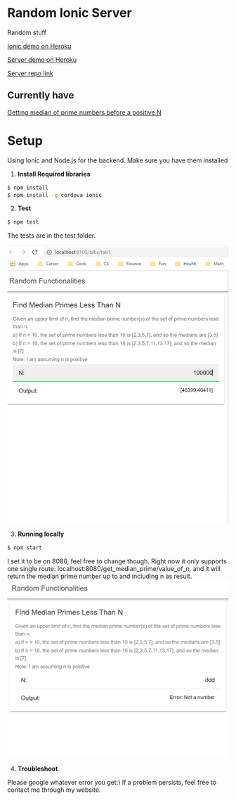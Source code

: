 # Random Ionic Server
Random stuff

[Ionic demo on Heroku](https://jayde-randomionic.herokuapp.com/)

[Server demo on Heroku](https://jayde-randomionicserver.herokuapp.com)

[Server repo link](https://github.com/JaydeYue/RandomIonicServer)

## Currently have
[Getting median of prime numbers before a positive N](https://github.com/JaydeYue/RandomIonicFrontEnd/src/app/tab1)

# Setup

Using Ionic and Node.js for the backend. Make sure you have them installed

1. **Install Required libraries**

```bash
$ npm install
$ npm install -g cordova ionic
```

2. **Test**

```bash
$ npm test
```

The tests are in the test folder.

![You should see something like this](./images/Capture.PNG)

3. **Running locally**

```bash
$ npm start
```

I set it to be on 8080, feel free to change though. Right now it only supports one single route: localhost:8080/get_median_prime/value_of_n, and it will return the median prime number up to and including n as result.
![You should see something like this when running locally](./images/Capture1.PNG)

4. **Troubleshoot**

Please google whatever error you get:) If a problem persists, feel free to contact me through my website.
